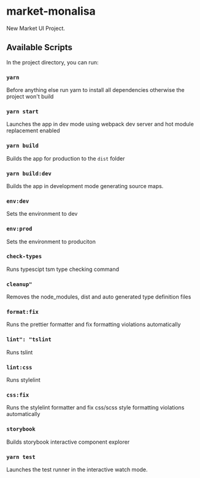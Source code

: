 # market-monalisa

New Market UI Project.

## Available Scripts

In the project directory, you can run:

### `yarn`

Before anything else run yarn to install all dependencies otherwise the project won't build

### `yarn start`

Launches the app in dev mode using webpack dev server and hot module replacement enabled

### `yarn build`

Builds the app for production to the `dist` folder

### `yarn build:dev`

Builds the app in development mode generating source maps.

### `env:dev`

Sets the environment to dev

### `env:prod`

Sets the environment to produciton

### `check-types`

Runs typescipt tsm type checking command

### `cleanup"`

Removes the node_modules, dist and auto generated type definition files

### `format:fix`

Runs the prettier formatter and fix formatting violations automatically

### `lint": "tslint`

Runs tslint

### `lint:css`

Runs stylelint

### `css:fix`

Runs the stylelint formatter and fix css/scss style formatting violations automatically

### `storybook`

Builds storybook interactive component explorer

### `yarn test`

Launches the test runner in the interactive watch mode.
